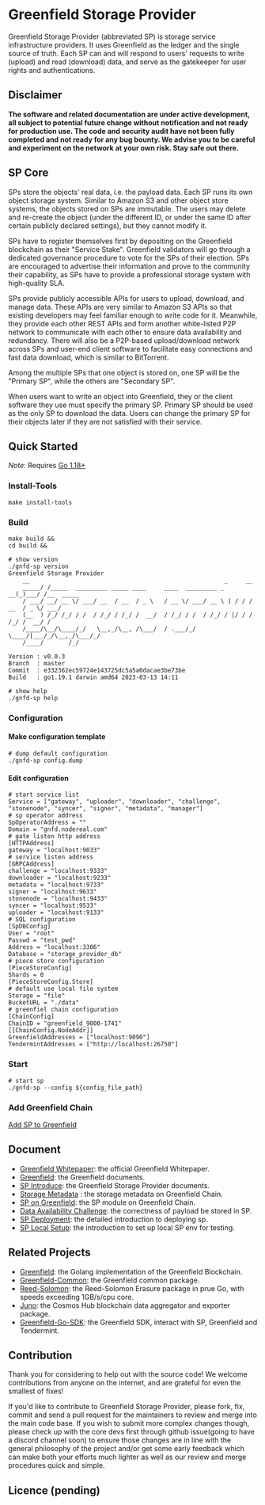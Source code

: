 # Greenfield Storage Provider

Greenfield Storage Provider (abbreviated SP) is storage service infrastructure providers. It uses Greenfield as the ledger 
and the single source of truth. Each SP can and will respond to users' requests to write (upload) and read (download) 
data, and serve as the gatekeeper for user rights and authentications.

## Disclaimer
**The software and related documentation are under active development, all subject to potential future change without
notification and not ready for production use. The code and security audit have not been fully completed and not ready
for any bug bounty. We advise you to be careful and experiment on the network at your own risk. Stay safe out there.**

## SP Core
SPs store the objects' real data, i.e. the payload data. Each SP runs its own object storage system. Similar to Amazon 
S3 and other object store systems, the objects stored on SPs are immutable. The users may delete and re-create the object 
(under the different ID, or under the same ID after certain publicly declared settings), but they cannot modify it.

SPs have to register themselves first by depositing on the Greenfield blockchain as their "Service Stake". Greenfield 
validators will go through a dedicated governance procedure to vote for the SPs of their election. SPs are encouraged 
to advertise their information and prove to the community their capability, as SPs have to provide a professional storage 
system with high-quality SLA.

SPs provide publicly accessible APIs for users to upload, download, and manage data. These APIs are very similar to Amazon 
S3 APIs so that existing developers may feel familiar enough to write code for it. Meanwhile, they provide each other REST 
APIs and form another white-listed P2P network to communicate with each other to ensure data availability and redundancy. 
There will also be a P2P-based upload/download network across SPs and user-end client software to facilitate easy connections 
and fast data download, which is similar to BitTorrent.

Among the multiple SPs that one object is stored on, one SP will be the "Primary SP", while the others are "Secondary SP".

When users want to write an object into Greenfield, they or the client software they use must specify the primary SP. Primary 
SP should be used as the only SP to download the data. Users can change the primary SP for their objects later if they are not 
satisfied with their service.


## Quick Started

*Note*: Requires [Go 1.18+](https://go.dev/dl/)

### Install-Tools
```shell
make install-tools
```
### Build
```shell
make build &&
cd build &&

# show version
./gnfd-sp version
Greenfield Storage Provider
    __                                                       _     __
    _____/ /_____  _________ _____ ____     ____  _________ _   __(_)___/ /__  _____
    / ___/ __/ __ \/ ___/ __  / __  / _ \   / __ \/ ___/ __ \ | / / / __  / _ \/ ___/
    (__  ) /_/ /_/ / /  / /_/ / /_/ /  __/  / /_/ / /  / /_/ / |/ / / /_/ /  __/ /
    /____/\__/\____/_/   \__,_/\__, /\___/  / .___/_/   \____/|___/_/\__,_/\___/_/
    /____/       /_/

Version : v0.0.3
Branch  : master
Commit  : e332362ec59724e143725dc5a5a0dacae3be73be
Build   : go1.19.1 darwin amd64 2023-03-13 14:11

# show help
./gnfd-sp help
```
### Configuration

#### Make configuration template
```shell
# dump default configuration
./gnfd-sp config.dump
```

#### Edit configuration 
```shell
# start service list
Service = ["gateway", "uploader", "downloader", "challenge", "stonenode", "syncer", "signer", "metadata", "manager"]
# sp operator address 
SpOperatorAddress = ""
Domain = "gnfd.nodereal.com"
# gate listen http address
[HTTPAddress]
gateway = "localhost:9033"
# service listen address
[GRPCAddress]
challenge = "localhost:9333"
downloader = "localhost:9233"
metadata = "localhost:9733"
signer = "localhost:9633"
stonenode = "localhost:9433"
syncer = "localhost:9533"
uploader = "localhost:9133"
# SQL configuration
[SpDBConfig]
User = "root"
Passwd = "test_pwd"
Address = "localhost:3306"
Database = "storage_provider_db"
# piece store configuration
[PieceStoreConfig]
Shards = 0
[PieceStoreConfig.Store]
# default use local file system 
Storage = "file"
BucketURL = "./data"
# greenfiel chain configuration
[ChainConfig]
ChainID = "greenfield_9000-1741"
[[ChainConfig.NodeAddr]]
GreenfieldAddresses = ["localhost:9090"]
TendermintAddresses = ["http://localhost:26750"]
```

### Start

```shell
# start sp
./gnfd-sp --config ${config_file_path}
```

### Add Greenfield Chain
[Add SP to Greenfield](https://github.com/bnb-chain/greenfield/blob/master/docs/cli/storage-provider.md)

## Document
* [Greenfield Whitepaper](https://github.com/bnb-chain/greenfield-whitepaper): the official Greenfield Whitepaper. 
* [Greenfield](https://github.com/bnb-chain/greenfield#readme): the Greenfield documents.
* [SP Introduce](docs/readme.md): the Greenfield Storage Provider documents.
* [Storage Metadata](https://github.com/bnb-chain/greenfield/blob/master/docs/core-concept/storage-metadata-models.md) : the storage metadata on Greenfield Chain.
* [SP on Greenfield](https://github.com/bnb-chain/greenfield/blob/master/docs/modules/storage_provider_management.md): the SP module on Greenfield Chain.
* [Data Availability Challenge](https://github.com/bnb-chain/greenfield/blob/master/docs/modules/data_availability_challenge.md): the correctness of payload be stored in SP. 
* [SP Deployment](docs/tutorial/01-deployment.md): the detailed introduction to deploying sp.
* [SP Local Setup](docs/run-book/03-local.toml): the introduction to set up local SP env for testing.

## Related Projects
* [Greenfield](https://github.com/bnb-chain/greenfield): the Golang implementation of the Greenfield Blockchain.
* [Greenfield-Common](https://github.com/bnb-chain/greenfield-common): the Greenfield common package.
* [Reed-Solomon](https://github.com/klauspost/reedsolomon): the Reed-Solomon Erasure package in prue Go, with speeds exceeding 1GB/s/cpu core.
* [Juno](https://github.com/bnb-chain/juno): the Cosmos Hub blockchain data aggregator and exporter package.
* [Greenfield-Go-SDK](https://github.com/bnb-chain/greenfield-go-sdk): the Greenfield SDK, interact with SP, Greenfield and Tendermint.


## Contribution
Thank you for considering to help out with the source code! We welcome contributions from 
anyone on the internet, and are grateful for even the smallest of fixes!

If you'd like to contribute to Greenfield Storage Provider, please fork, fix, commit and 
send a pull request for the maintainers to review and merge into the main code base. 
If you wish to submit more complex changes though, please check up with the core devs first 
through github issue(going to have a discord channel soon) to ensure those changes are in 
line with the general philosophy of the project and/or get some early feedback which can make 
both your efforts much lighter as well as our review and merge procedures quick and simple.

## Licence (pending)